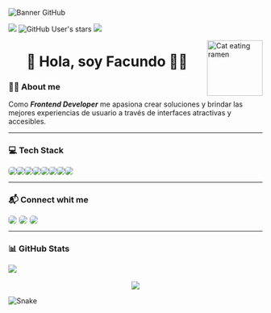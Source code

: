 ![Banner GitHub](https://i.ibb.co/YBsrLGc/Git-Hub-Banner2.png)

![](https://img.shields.io/github/followers/Facugl?label=follow&logo=github&style=flat-square)
![GitHub User's stars](https://img.shields.io/github/stars/Facugl?label=%E2%AD%90GitHub%20stars&style=flat-square)
![](https://komarev.com/ghpvc/?username=Facugl&style=flat-square&color=ff69b4)

<img align="right" alt="Cat eating ramen" height="110px" src="https://i.ibb.co/v3p3cC9/catramen.gif"/>

<h1 align="center" border="none">👋 Hola, soy Facundo 🐱‍👤</h1>

### 👨‍💻 About me
Como **_Frontend Developer_** me apasiona crear soluciones y brindar las mejores experiencias de usuario a través de interfaces atractivas y accesibles.

---

### 💻  Tech Stack
<div align='center' style="display: flex;">
  <img style="border-radius:5px" src="https://img.shields.io/badge/Markdown-000000?style=for-the-badge&logo=markdown&logoColor=white">
  <img style="border-radius:5px" src="https://img.shields.io/badge/HTML5-E34F26?style=for-the-badge&logo=html5&logoColor=white">
  <img style="border-radius:5px" src="https://img.shields.io/badge/CSS3-1572B6?style=for-the-badge&logo=css3&logoColor=white">
  <img style="border-radius:5px" src="https://img.shields.io/badge/JavaScript-F7DF1E?style=for-the-badge&logo=JavaScript&logoColor=white">
  <img style="border-radius:5px" src="https://img.shields.io/badge/React-20232A?style=for-the-badge&logo=react&logoColor=61DAFB">
  <img style="border-radius:5px" src="https://img.shields.io/badge/Sass-CC6699?style=for-the-badge&logo=sass&logoColor=white">
  <img style="border-radius:5px" src="https://img.shields.io/badge/GIT-E44C30?style=for-the-badge&logo=git&logoColor=white">
  <img style="border-radius:5px" src="https://img.shields.io/badge/Figma-F24E1E?style=for-the-badge&logo=figma&logoColor=white">
</div>

---

### 📬  Connect whit me

<div align='center' style="display: flex;">
  <a style="margin-right:5px" href="https://www.linkedin.com/in/facundoluna" target="_blank">
    <img style="border-radius:5px" src="https://img.shields.io/badge/LinkedIn-0077B5?style=for-the-badge&logo=linkedin&logoColor=white">
  </a>
  <a style="margin-right:5px" href="https://twitter.com/FacundoLuna__" target="_blank">
    <img style="border-radius:5px" src="https://img.shields.io/badge/FacundoLuna__-1DA1F2?style=for-the-badge&logo=twitter&logoColor=white">
  </a>
  <a href="mailto:facundolunaok@gmail.com">
    <img style="border-radius:5px" src="https://img.shields.io/badge/Gmail-D14836?style=for-the-badge&logo=gmail&logoColor=white">
  </a>
</div>

---

### 📊 GitHub Stats

<div align='center' style="display: flex;">
  <img src="https://github-readme-stats.vercel.app/api?username=Facugl&show_icons=true&theme=panda" />
</div>
<br>
<div align='center' style="display: flex; justify-content: center;">
  <img src="https://github-readme-stats.vercel.app/api/top-langs/?username=Facugl&layout=compact&langs_count=8&show_icons=true&theme=panda&card_width=445" />
</div>

![Snake](https://github.com/Facugl/Facugk/blob/output/snake.svg)
